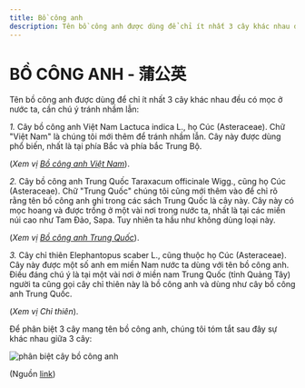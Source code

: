 ```yaml
---
title: Bồ công anh
description: Tên bồ công anh được dùng để chỉ ít nhất 3 cây khác nhau đều có mọc ở  nước ta, cần chú ý tránh nhầm lẫn - 1. Cây bồ công anh Việt Nam Lactuca indica L., họ Cúc (Asteraceae); 2. Cây bồ công anh Trung Quốc Taraxacum officinale Wigg., cũng họ Cúc (Asteraceae); 3. Cây chỉ thiên Elephantopus scaber L., cũng thuộc họ Cúc (Asteraceae).
---
```

# BỒ CÔNG ANH - 蒲公英

Tên bồ công anh được dùng để chỉ ít nhất 3 cây khác nhau đều có mọc ở nước ta, cần chú ý tránh nhầm lẫn:

*1.* Cây bồ công anh Việt Nam Lactuca indica L., họ Cúc (Asteraceae). Chữ "Việt Nam" là chúng tôi mới thêm để tránh nhầm lẫn. Cây này được dùng phổ biến, nhất là tại phía Bắc và phía bắc Trung Bộ.

(*Xem vị [Bồ công anh Việt Nam](/nhung-cay-thuoc-va-vi-thuoc-viet-nam/ket-qua-tra-cuu/bo-cong-anh-viet-nam)*).

*2.* Cây bồ công anh Trung Quốc Taraxacum officinale Wigg., cũng họ Cúc (Asteraceae). Chữ "Trung Quốc" chúng tôi cũng mới thêm vào để chỉ rõ rằng tên bồ công anh ghi trong các sách Trung Quốc là cây này. Cây này có mọc hoang và được trồng ở một vài nơi trong nước ta, nhất là tại các miền núi cao như Tam Đảo, Sapa. Tuy nhiên ta hầu như không dùng loại này.

(*Xem vị [Bồ công anh Trung Quốc](/nhung-cay-thuoc-va-vi-thuoc-viet-nam/ket-qua-tra-cuu/bo-cong-anh-trung-quoc)*).

*3.* Cây chỉ thiên Elephantopus scaber L., cũng thuộc họ Cúc (Asteraceae). Cây này được một số anh em miền Nam nước ta dùng với tên bồ công anh. Điều đáng chú ý là tại một vài nơi ở miền nam Trung Quốc (tỉnh Quảng Tây) người ta cũng gọi cây chỉ thiên này là bồ công anh và dùng như cây bồ công anh Trung Quốc.

(*Xem vị Chỉ thiên*).

Để phân biệt 3 cây mang tên bồ công anh, chúng tôi tóm tắt sau đây sự khác nhau giữa 3 cây:

![phân biệt cây bồ công anh](/imgs/do-tat-loi/ctvvtvn/bo-cong-anh.jpg)

(Nguồn <a href="http://www.thuocvuonnha.com/nhung-cay-thuoc-va-vi-thuoc-viet-nam/ket-qua-tra-cuu/bo-cong-anh" target="_blank">link</a>)
